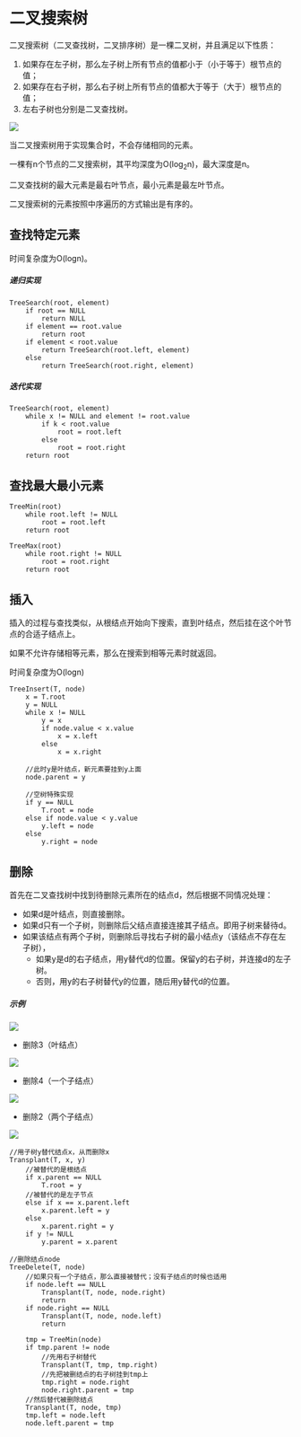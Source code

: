 # 二叉搜索树

二叉搜索树（二叉查找树，二叉排序树）是一棵二叉树，并且满足以下性质：
1. 如果存在左子树，那么左子树上所有节点的值都小于（小于等于）根节点的值；
2. 如果存在右子树，那么右子树上所有节点的值都大于等于（大于）根节点的值；
3. 左右子树也分别是二叉查找树。

![](1.svg)

当二叉搜索树用于实现集合时，不会存储相同的元素。

一棵有n个节点的二叉搜索树，其平均深度为O(log<sub>2</sub>n)，最大深度是n。

二叉查找树的最大元素是最右叶节点，最小元素是最左叶节点。

二叉搜索树的元素按照中序遍历的方式输出是有序的。

## 查找特定元素

时间复杂度为O(logn)。

##### 递归实现
```
TreeSearch(root, element)
    if root == NULL
        return NULL
    if element == root.value
        return root
    if element < root.value
        return TreeSearch(root.left, element)
    else
        return TreeSearch(root.right, element)
```

##### 迭代实现
```
TreeSearch(root, element)
    while x != NULL and element != root.value
        if k < root.value
            root = root.left
        else
            root = root.right
    return root
```

## 查找最大最小元素
```
TreeMin(root)
    while root.left != NULL
        root = root.left
    return root
    
TreeMax(root)
    while root.right != NULL
        root = root.right
    return root
```

## 插入

插入的过程与查找类似，从根结点开始向下搜索，直到叶结点，然后挂在这个叶节点的合适子结点上。

如果不允许存储相等元素，那么在搜索到相等元素时就返回。

时间复杂度为O(logn)

```
TreeInsert(T, node)
    x = T.root
    y = NULL
    while x != NULL
        y = x
        if node.value < x.value
            x = x.left
        else
            x = x.right
    
    //此时y是叶结点，新元素要挂到y上面
    node.parent = y
    
    //空树特殊实现
    if y == NULL
        T.root = node
    else if node.value < y.value
        y.left = node
    else
        y.right = node
```

## 删除

首先在二叉查找树中找到待删除元素所在的结点d，然后根据不同情况处理：
- 如果d是叶结点，则直接删除。
- 如果d只有一个子树，则删除后父结点直接连接其子结点。即用子树来替待d。
- 如果该结点有两个子树，则删除后寻找右子树的最小结点y（该结点不存在左子树），
    - 如果y是d的右子结点，用y替代d的位置。保留y的右子树，并连接d的左子树。
    - 否则，用y的右子树替代y的位置，随后用y替代d的位置。

##### 示例

![](1.svg)

- 删除3（叶结点）

![](2.svg)

- 删除4（一个子结点）

![](3.svg)

- 删除2（两个子结点）

![](4.svg)

```
//用子树y替代结点x，从而删除x
Transplant(T, x, y)
    //被替代的是根结点
    if x.parent == NULL
        T.root = y
    //被替代的是左子节点
    else if x == x.parent.left
        x.parent.left = y
    else
        x.parent.right = y
    if y != NULL
        y.parent = x.parent
```

```
//删除结点node
TreeDelete(T, node)
    //如果只有一个子结点，那么直接被替代；没有子结点的时候也适用
    if node.left == NULL
        Transplant(T, node, node.right)
        return
    if node.right == NULL
        Transplant(T, node, node.left)
        return
    
    tmp = TreeMin(node)
    if tmp.parent != node
        //先用右子树替代
        Transplant(T, tmp, tmp.right)
        //先把被删结点的右子树挂到tmp上
        tmp.right = node.right
        node.right.parent = tmp
    //然后替代被删除结点
    Transplant(T, node, tmp)
    tmp.left = node.left
    node.left.parent = tmp
```